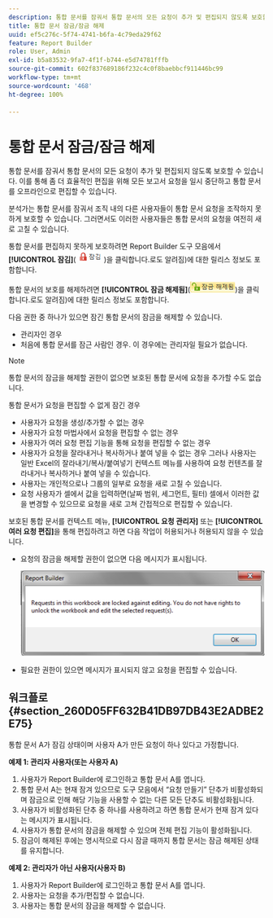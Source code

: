 ```yaml
---
description: 통합 문서를 잠궈서 통합 문서의 모든 요청이 추가 및 편집되지 않도록 보호할 수 있습니다. 이를 통해 좀 더 효율적인 편집을 위해 모든 보고서 요청을 일시 중단하고 통합 문서를 오프라인으로 편집할 수 있습니다.
title: 통합 문서 잠금/잠금 해제
uuid: ef5c276c-5f74-4741-b6fa-4c79eda29f62
feature: Report Builder
role: User, Admin
exl-id: b5a83532-9fa7-4f1f-b744-e5d74781fffb
source-git-commit: 602f837689186f232c4c0f8baebbcf911446bc99
workflow-type: tm+mt
source-wordcount: '468'
ht-degree: 100%

---
```


# 통합 문서 잠금/잠금 해제

통합 문서를 잠궈서 통합 문서의 모든 요청이 추가 및 편집되지 않도록 보호할 수 있습니다. 이를 통해 좀 더 효율적인 편집을 위해 모든 보고서 요청을 일시 중단하고 통합 문서를 오프라인으로 편집할 수 있습니다.

분석가는 통합 문서를 잠궈서 조직 내의 다른 사용자들이 통합 문서 요청을 조작하지 못하게 보호할 수 있습니다. 그러면서도 이러한 사용자들은 통합 문서의 요청을 여전히 새로 고칠 수 있습니다.

통합 문서를 편집하지 못하게 보호하려면 Report Builder 도구 모음에서 **[!UICONTROL 잠김]**(![](assets/locked_icon.png))을 클릭합니다.로도 알려짐)에 대한 릴리스 정보도 포함합니다.

통합 문서의 보호를 해제하려면 **[!UICONTROL 잠금 해제됨]**(![](assets/unlocked_icon.png))을 클릭합니다.로도 알려짐)에 대한 릴리스 정보도 포함합니다.

다음 권한 중 하나가 있으면 잠긴 통합 문서의 잠금을 해제할 수 있습니다.

* 관리자인 경우
* 처음에 통합 문서를 잠근 사람인 경우. 이 경우에는 관리자일 필요가 없습니다.

>[!NOTE]
>
>통합 문서의 잠금을 해제할 권한이 없으면 보호된 통합 문서에 요청을 추가할 수도 없습니다.

통합 문서가 요청을 편집할 수 없게 잠긴 경우

* 사용자가 요청을 생성/추가할 수 없는 경우
* 사용자가 요청 마법사에서 요청을 편집할 수 없는 경우
* 사용자가 여러 요청 편집 기능을 통해 요청을 편집할 수 없는 경우
* 사용자가 요청을 잘라내거나 복사하거나 붙여 넣을 수 없는 경우 그러나 사용자는 일반 Excel의 잘라내기/복사/붙여넣기 컨텍스트 메뉴를 사용하여 요청 컨텐츠를 잘라내거나 복사하거나 붙여 넣을 수 있습니다.
* 사용자는 개인적으로나 그룹의 일부로 요청을 새로 고칠 수 있습니다.
* 요청 사용자가 셀에서 값을 입력하면(날짜 범위, 세그먼트, 필터) 셀에서 이러한 값을 변경할 수 있으므로 요청을 새로 고쳐 간접적으로 편집할 수 있습니다.

보호된 통합 문서를 컨텍스트 메뉴, **[!UICONTROL 요청 관리자]** 또는 **[!UICONTROL 여러 요청 편집]**&#x200B;을 통해 편집하려고 하면 다음 작업이 허용되거나 허용되지 않을 수 있습니다.

* 요청의 잠금을 해제할 권한이 없으면 다음 메시지가 표시됩니다.

   ![](assets/locked_workbook_error.png)

* 필요한 권한이 있으면 메시지가 표시되지 않고 요청을 편집할 수 있습니다.

## 워크플로 {#section_260D05FF632B41DB97DB43E2ADBE2E75}

통합 문서 A가 잠김 상태이며 사용자 A가 만든 요청이 하나 있다고 가정합니다.

**예제 1: 관리자 사용자(또는 사용자 A)**

1. 사용자가 Report Builder에 로그인하고 통합 문서 A를 엽니다.
1. 통합 문서 A는 현재 잠겨 있으므로 도구 모음에서 “요청 만들기” 단추가 비활성화되며 잠금으로 인해 해당 기능을 사용할 수 없는 다른 모든 단추도 비활성화됩니다.
1. 사용자가 비활성화된 단추 중 하나를 사용하려고 하면 통합 문서가 현재 잠겨 있다는 메시지가 표시됩니다.
1. 사용자가 통합 문서의 잠금을 해제할 수 있으며 전체 편집 기능이 활성화됩니다.
1. 잠금이 해제된 후에는 명시적으로 다시 잠글 때까지 통합 문서는 잠금 해제된 상태를 유지합니다.

**예제 2: 관리자가 아닌 사용자(사용자 B)**

1. 사용자가 Report Builder에 로그인하고 통합 문서 A를 엽니다.
1. 사용자는 요청을 추가/편집할 수 없습니다.
1. 사용자는 통합 문서의 잠금을 해제할 수 없습니다.
